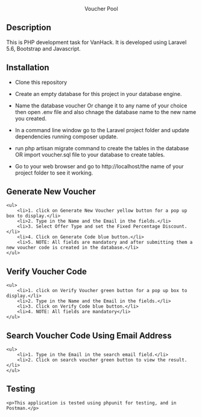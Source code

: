 <p align="center">Voucher Pool</p>


## Description

This is PHP development task for VanHack. It is developed using Laravel 5.6, Bootstrap and Javascript.


## Installation


   - Clone this repository
   - Create an empty database for this project in your database engine.
   - Name the database voucher Or change it to any name of your choice then open .env file and also chnage the database name to the new name you created.
    
   - In a command line window go to the Laravel project folder and update dependencies running composer update.
   - run php artisan migrate command to create the tables in the database OR import voucher.sql file to your database to create tables.

   - Go to your web browser and go to http://localhost/the name of your project folder to see it working.


## Generate New Voucher
	
	<ul>
		<li>1. click on Generate New Voucher yellow button for a pop up box to display.</li>
		<li>2. Type in the Name and the Email in the fields.</li>
		<li>3. Select Offer Type and set the Fixed Percentage Discount.</li>
		<li>4. Click on Generate Code blue button.</li>
		<li>5. NOTE: All fields are mandatory and after submitting them a new voucher code is created in the database.</li>
	</ul>
## Verify Voucher Code
	
	<ul>
		<li>1. click on Verify Voucher green button for a pop up box to display.</li>
		<li>2. Type in the Name and the Email in the fields.</li>
		<li>3. Click on Verify Code blue button.</li>
		<li>4. NOTE: All fields are mandatory</li>
	</ul>
## Search Voucher Code Using Email Address
	
	<ul>
		<li>1. Type in the Email in the search email field.</li>
		<li>2. Click on search voucher green button to view the result.</li>
	</ul>

## Testing
	
	<p>This application is tested using phpunit for testing, and in Postman.</p>

	